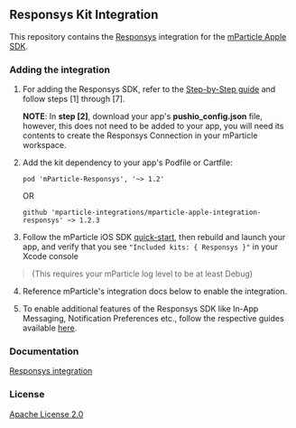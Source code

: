 ## Responsys Kit Integration

This repository contains the [Responsys](https://docs.oracle.com/cloud/latest/marketingcs_gs/OMCFB/) integration for the [mParticle Apple SDK](https://github.com/mParticle/mparticle-apple-sdk).

### Adding the integration
1. For adding the Responsys SDK, refer to  the [Step-by-Step guide](https://docs.oracle.com/cloud/latest/marketingcs_gs/OMCFA/ios/step-by-step/) and follow steps [1] through [7].

	**NOTE**: In **step [2]**, download your app's **pushio_config.json** file, however, this does not need to be added to your app, you will need its contents to create the Responsys Connection in your mParticle workspace. 

2. Add the kit dependency to your app's Podfile or Cartfile:

    ```
    pod 'mParticle-Responsys', '~> 1.2'
    ```

    OR

    ```
    github 'mparticle-integrations/mparticle-apple-integration-responsys' ~> 1.2.3
    ```

3. Follow the mParticle iOS SDK [quick-start](https://github.com/mParticle/mparticle-apple-sdk), then rebuild and launch your app, and verify that you see `"Included kits: { Responsys }"` in your Xcode console 

> (This requires your mParticle log level to be at least Debug)

4. Reference mParticle's integration docs below to enable the integration.

5. To enable additional features of the Responsys SDK like In-App Messaging, Notification Preferences etc., follow the respective guides available [here](https://docs.oracle.com/cloud/latest/marketingcs_gs/OMCFB/ios/).


### Documentation

[Responsys integration](https://docs.mparticle.com/integrations/oracle-responsys/event/)

### License

[Apache License 2.0](http://www.apache.org/licenses/LICENSE-2.0)
